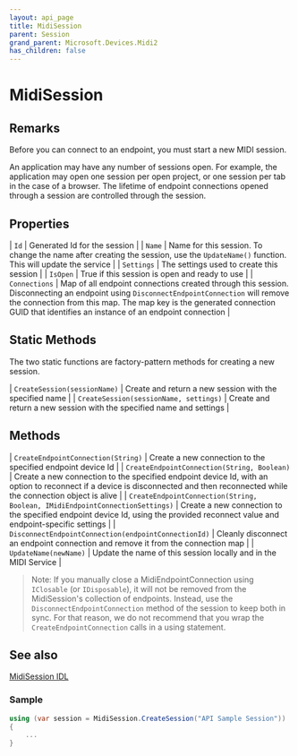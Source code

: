 ```yaml
---
layout: api_page
title: MidiSession
parent: Session
grand_parent: Microsoft.Devices.Midi2
has_children: false
---
```


# MidiSession

## Remarks

Before you can connect to an endpoint, you must start a new MIDI session. 

An application may have any number of sessions open. For example, the application may open one session per open project, or one session per tab in the case of a browser. The lifetime of endpoint connections opened through a session are controlled through the session.

## Properties

| `Id`  | Generated Id for the session |
| `Name` | Name for this session. To change the name after creating the session, use the `UpdateName()` function. This will update the service |
| `Settings`  | The settings used to create this session |
| `IsOpen` | True if this session is open and ready to use |
| `Connections` | Map of all endpoint connections created through this session. Disconnecting an endpoint using `DisconnectEndpointConnection` will remove the connection from this map. The map key is the generated connection GUID that identifies an instance of an endpoint connection |

## Static Methods

The two static functions are factory-pattern methods for creating a new session.

| `CreateSession(sessionName)` | Create and return a new session with the specified name |
| `CreateSession(sessionName, settings)`  | Create and return a new session with the specified name and settings |

## Methods

| `CreateEndpointConnection(String)` | Create a new connection to the specified endpoint device Id |
| `CreateEndpointConnection(String, Boolean)` | Create a new connection to the specified endpoint device Id, with an option to reconnect if a device is disconnected and then reconnected while the connection object is alive |
| `CreateEndpointConnection(String, Boolean, IMidiEndpointConnectionSettings)` | Create a new connection to the specified endpoint device Id, using the provided reconnect value and endpoint-specific settings |
| `DisconnectEndpointConnection(endpointConnectionId)` | Cleanly disconnect an endpoint connection and remove it from the connection map |
| `UpdateName(newName)` | Update the name of this session locally and in the MIDI Service |

> Note: If you manually close a MidiEndpointConnection using `IClosable` (or `IDisposable`), it will not be removed from the MidiSession's collection of endpoints. Instead, use the `DisconnectEndpointConnection` method of the session to keep both in sync. For that reason, we do not recommend that you wrap the `CreateEndpointConnection` calls in a using statement.

## See also

[MidiSession IDL](https://github.com/microsoft/MIDI/blob/main/src/app-sdk/winrt-core/MidiSession.idl)

### Sample

```cs
using (var session = MidiSession.CreateSession("API Sample Session"))
{
    ...
}

```

